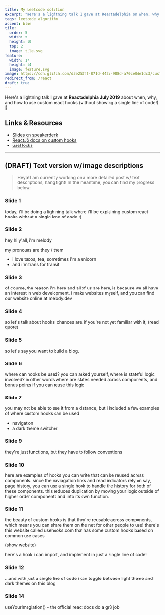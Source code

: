 ```yaml
---
title: My Leetcode solution
excerpt: "Here's a lightning talk I gave at Reactadelphia on when, why, and how to use custom react hooks (without showing a single line of code!)"
tags: leetcode algorithm
accent: blue
tile:
  order: 5
  width: 5
  height: 10
  top: 2
  image: tile.svg
feature:
  width: 17
  height: 14
  image: feature.svg
image: https://cdn.glitch.com/d3e253ff-871d-442c-988d-a70ce0de1dc3/custom-hooks-meta-preview.png
redirect_from: /react
draft: true
---
```


Here's a lightning talk I gave at **Reactadelphia July 2019** about when, why, and how to use custom react hooks (without showing a single line of code!) 🎣

<script async class="speakerdeck-embed" data-id="64cb3c0a70754bb9970226d940088e12" data-ratio="1.77777777777778" src="//speakerdeck.com/assets/embed.js"></script>

## Links & Resources

- [Slides on speakerdeck](https://speakerdeck.com/pixely/visual-intro-to-custom-react-hooks)
- [ReactJS docs on custom hooks](https://reactjs.org/docs/hooks-custom.html)
- [useHooks](https://usehooks.com/)

---

## (DRAFT) Text version w/ image descriptions

> Heya! I am currently working on a more detailed post w/ text descriptions, hang tight! In the meantime, you can find my progress below:

### Slide 1

today, i'll be doing a lightning talk where i'll be explaining custom react hooks without a single lone of code :)

### Slide 2

hey hi y'all, i'm melody

my pronouns are they / them

- i love tacos, tea, sometimes i'm a unicorn
- and i'm trans for transit

### Slide 3

of course, the reason i'm here and all of us are here, is because we all have an interest in web development. i make websites myself, and you can find our website online at melody.dev

### Slide 4

so let's talk about hooks. chances are, if you're not yet familiar with it, (read quote)

### Slide 5

so let's say you want to build a blog.

### Slide 6

where can hooks be used? you can asked yourself, where is stateful logic involved? in other words where are states needed across components, and bonus points if you can reuse this logic

### Slide 7

you may not be able to see it from a distance, but i included a few examples of where custom hooks can be used

- navigation
- a dark theme switcher

### Slide 9

they're just functions, but they have to follow conventions

### Slide 10

here are examples of hooks you can write that can be reused across components. since the naviagation links and read indicators rely on say, page history, you can use a single hook to handle the history for both of these components. this reduces duplication by moving your logic outside of higher order components and into its own function.

### Slide 11

the beauty of custom hooks is that they're reusable across components, which means you can share them on the net for other people to use! there's this website called usehooks.com that has some custom hooks based on common use cases

(show website)

here's a hook i can import, and implement in just a single line of code!

### Slide 12

...and with just a single line of code i can toggle between light theme and dark themes on this blog

### Slide 14

useYourImagiation() - the official react docs do a gr8 job